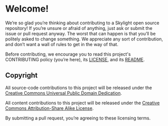 # Welcome!

We’re so glad you’re thinking about contributing to a Skylight open source repository! If you’re unsure or afraid of anything, just ask or submit the issue or pull request anyway. The worst that can happen is that you’ll be politely asked to change something. We appreciate any sort of contribution, and don’t want a wall of rules to get in the way of that.

Before contributing, we encourage you to read this project's CONTRIBUTING policy (you’re here), its [LICENSE](LICENSE.md), and its [README](README.md).

## Copyright

All source-code contributions to this project will be released under the [Creative Commons Universal Public Domain
Dedication](https://creativecommons.org/publicdomain/zero/1.0/).

All content contributions to this project will be released under the [Creative Commons Attribution-Share Alike License](https://creativecommons.org/licenses/by-sa/4.0/).

By submitting a pull request, you’re agreeing to these licensing terms.

